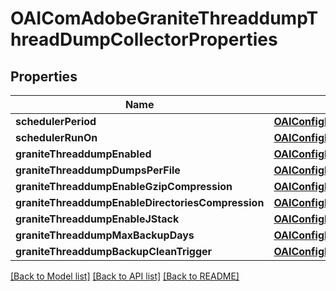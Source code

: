 # OAIComAdobeGraniteThreaddumpThreadDumpCollectorProperties

## Properties
Name | Type | Description | Notes
------------ | ------------- | ------------- | -------------
**schedulerPeriod** | [**OAIConfigNodePropertyInteger***](OAIConfigNodePropertyInteger.md) |  | [optional] 
**schedulerRunOn** | [**OAIConfigNodePropertyDropDown***](OAIConfigNodePropertyDropDown.md) |  | [optional] 
**graniteThreaddumpEnabled** | [**OAIConfigNodePropertyBoolean***](OAIConfigNodePropertyBoolean.md) |  | [optional] 
**graniteThreaddumpDumpsPerFile** | [**OAIConfigNodePropertyInteger***](OAIConfigNodePropertyInteger.md) |  | [optional] 
**graniteThreaddumpEnableGzipCompression** | [**OAIConfigNodePropertyBoolean***](OAIConfigNodePropertyBoolean.md) |  | [optional] 
**graniteThreaddumpEnableDirectoriesCompression** | [**OAIConfigNodePropertyBoolean***](OAIConfigNodePropertyBoolean.md) |  | [optional] 
**graniteThreaddumpEnableJStack** | [**OAIConfigNodePropertyBoolean***](OAIConfigNodePropertyBoolean.md) |  | [optional] 
**graniteThreaddumpMaxBackupDays** | [**OAIConfigNodePropertyInteger***](OAIConfigNodePropertyInteger.md) |  | [optional] 
**graniteThreaddumpBackupCleanTrigger** | [**OAIConfigNodePropertyString***](OAIConfigNodePropertyString.md) |  | [optional] 

[[Back to Model list]](../README.md#documentation-for-models) [[Back to API list]](../README.md#documentation-for-api-endpoints) [[Back to README]](../README.md)


